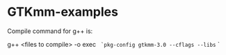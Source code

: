 # GTKmm-examples

Compile command for g++ is:

g++ &lt;files to compile&gt; -o exec `` `pkg-config gtkmm-3.0 --cflags --libs`` `
